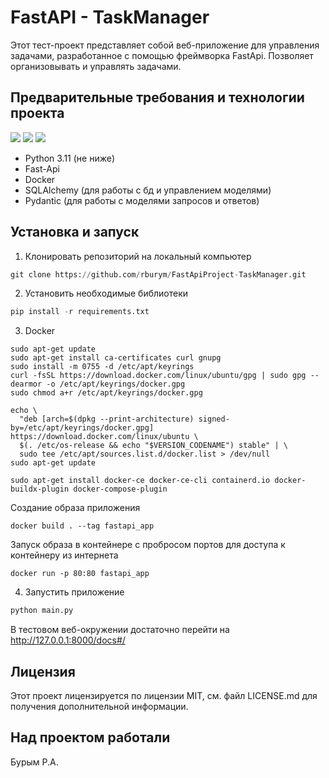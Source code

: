 # FastAPI - TaskManager

Этот тест-проект представляет собой веб-приложение для управления задачами, разработанное с помощью фреймворка FastApi. Позволяет организовывать и управлять задачами. 
## Предварительные требования и технологии проекта
![](https://img.shields.io/badge/python-3670A0?style=for-the-badge&logo=python&logoColor=ffdd54)
![](https://img.shields.io/badge/fastapi-109989?style=for-the-badge&logo=FASTAPI&logoColor=white)
![](https://img.shields.io/badge/Docker-2CA5E0?style=for-the-badge&logo=docker&logoColor=white)

  * Python 3.11 (не ниже) 
  * Fast-Api
  * Docker
  * SQLAlchemy (для работы с бд и управлением моделями)
  * Pydantic (для работы с моделями запросов и ответов)

## Установка и запуск
1. Клонировать репозиторий на локальный компьютер
```python
git clone https://github.com/rburym/FastApiProject-TaskManager.git
```

2. Установить необходимые библиотеки
```python
pip install -r requirements.txt
```

3. Docker
```
sudo apt-get update
sudo apt-get install ca-certificates curl gnupg
sudo install -m 0755 -d /etc/apt/keyrings
curl -fsSL https://download.docker.com/linux/ubuntu/gpg | sudo gpg --dearmor -o /etc/apt/keyrings/docker.gpg
sudo chmod a+r /etc/apt/keyrings/docker.gpg

echo \
  "deb [arch=$(dpkg --print-architecture) signed-by=/etc/apt/keyrings/docker.gpg] https://download.docker.com/linux/ubuntu \
  $(. /etc/os-release && echo "$VERSION_CODENAME") stable" | \
  sudo tee /etc/apt/sources.list.d/docker.list > /dev/null
sudo apt-get update

sudo apt-get install docker-ce docker-ce-cli containerd.io docker-buildx-plugin docker-compose-plugin
```
Создание образа приложения
```
docker build . --tag fastapi_app
```
Запуск образа в контейнере с пробросом портов для доступа к контейнеру из интернета
```
docker run -p 80:80 fastapi_app
```

4. Запустить приложение
```python
python main.py
```

В тестовом веб-окружении достаточно перейти на http://127.0.0.1:8000/docs#/

## Лицензия
Этот проект лицензируется по лицензии MIT, см. файл LICENSE.md
для получения дополнительной информации.

## Над проектом работали
Бурым Р.А.